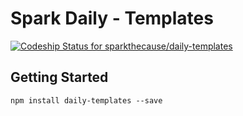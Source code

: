 # Spark Daily - Templates

[![Codeship Status for sparkthecause/daily-templates](https://codeship.com/projects/ac842750-40cc-0134-7158-2ea8f6359c0a/status?branch=master)](https://codeship.com/projects/167795)

## Getting Started

`npm install daily-templates --save`

